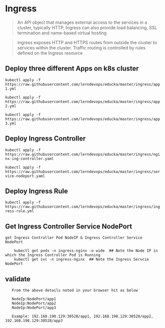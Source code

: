# Ingress

> An API object that manages external access to the services in a cluster, typically HTTP, Ingress can also provide load balancing, SSL termination and name-based virtual hosting

> Ingress exposes HTTP and HTTPS routes from outside the cluster to services within the cluster. Traffic routing is controlled by rules defined on the Ingress resource


## Deploy three different Apps on k8s cluster

`kubectl apply -f https://raw.githubusercontent.com/lerndevops/educka/master/ingress/app1.yml`

`kubectl apply -f https://raw.githubusercontent.com/lerndevops/educka/master/ingress/app2.yml`

`kubectl apply -f https://raw.githubusercontent.com/lerndevops/educka/master/ingress/app3.yml`

## Deploy Ingress Controller 

`kubectl apply -f https://raw.githubusercontent.com/lerndevops/educka/master/ingress/nginx-ing-controller.yaml`

`kubectl apply -f https://raw.githubusercontent.com/lerndevops/educka/master/ingress/service-nodeport.yaml`

## Deploy Ingress Rule

`kubectl apply -f https://raw.githubusercontent.com/lerndevops/educka/master/ingress/ingress-rule.yml`

## Get Ingress Controller Service NodePort 

``` 
get Ingress Controller Pod NodeIP & Ingress Controller Service NodePort

    kubectl get pods -n ingress-nginx -o wide  ## Note the Node IP in which the Ingress Controller Pod is Running
    kubectl get svc -n ingress-nginx  ## Note the Ingress Servcie NodePort
```

## validate 

``` 
   From the above details noted in your browser hit as below
   
   NodeIp:NodePort/app1
   NodeIp:NodePort/app2
   NodeIp:NodePort/app3
   
   Example: 192.168.198.129:30528/app1, 192.168.198.129:30528/app2, 192.168.198.129:30528/app3
   
```
